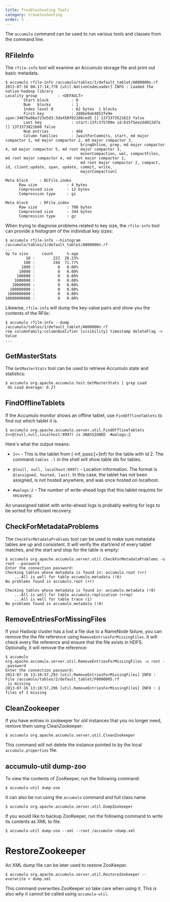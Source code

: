 ```yaml
---
title: Troubleshooting Tools
category: troubleshooting
order: 3
---
```


The `accumulo` command can be used to run various tools and classes from the command line.

## RFileInfo

The `rfile-info` tool will examine an Accumulo storage file and print out basic metadata.

```
$ accumulo rfile-info /accumulo/tables/1/default_tablet/A000000n.rf
2013-07-16 08:17:14,778 [util.NativeCodeLoader] INFO : Loaded the native-hadoop library
Locality group         : <DEFAULT>
        Start block          : 0
        Num   blocks         : 1
        Index level 0        : 62 bytes  1 blocks
        First key            : 288be9ab4052fe9e span:34078a86a723e5d3:3da450f02108ced5 [] 1373373521623 false
        Last key             : start:13fc375709e id:615f5ee2dd822d7a [] 1373373821660 false
        Num entries          : 466
        Column families      : [waitForCommits, start, md major compactor 1, md major compactor 2, md major compactor 3,
                                 bringOnline, prep, md major compactor 4, md major compactor 5, md root major compactor 3,
                                 minorCompaction, wal, compactFiles, md root major compactor 4, md root major compactor 1,
                                 md root major compactor 2, compact, id, client:update, span, update, commit, write,
                                 majorCompaction]

Meta block     : BCFile.index
      Raw size             : 4 bytes
      Compressed size      : 12 bytes
      Compression type     : gz

Meta block     : RFile.index
      Raw size             : 780 bytes
      Compressed size      : 344 bytes
      Compression type     : gz
```

When trying to diagnose problems related to key size, the `rfile-info` tool can provide a histogram of the individual key sizes:

    $ accumulo rfile-info --histogram /accumulo/tables/1/default_tablet/A000000n.rf
    ...
    Up to size      count      %-age
             10 :        222  28.23%
            100 :        244  71.77%
           1000 :          0   0.00%
          10000 :          0   0.00%
         100000 :          0   0.00%
        1000000 :          0   0.00%
       10000000 :          0   0.00%
      100000000 :          0   0.00%
     1000000000 :          0   0.00%
    10000000000 :          0   0.00%

Likewise, `rfile-info` will dump the key-value pairs and show you the contents of the RFile:

    $ accumulo rfile-info --dump /accumulo/tables/1/default_tablet/A000000n.rf
    row columnFamily:columnQualifier [visibility] timestamp deleteFlag -> Value
    ...

## GetMasterStats

The `GetMasterStats` tool can be used to retrieve Accumulo state and statistics:


    $ accumulo org.apache.accumulo.test.GetMasterStats | grep Load
     OS Load Average: 0.27

## FindOfflineTablets

If the Accumulo monitor shows an offline tablet, use `FindOfflineTablets` to find out which
tablet it is.

    $ accumulo org.apache.accumulo.server.util.FindOfflineTablets
    2<<@(null,null,localhost:9997) is UNASSIGNED  #walogs:2

Here's what the output means:

* `2<<` -
    This is the tablet from (-inf, pass:[+]inf) for the
    table with id 2.  The command `tables -l` in the shell will show table ids for
    tables.

* `@(null, null, localhost:9997)` -
    Location information.  The
    format is `@(assigned, hosted, last)`.  In this case, the
    tablet has not been assigned, is not hosted anywhere, and was once
    hosted on localhost.

* `#walogs:2` -
     The number of write-ahead logs that this tablet requires for recovery.

An unassigned tablet with write-ahead logs is probably waiting for
logs to be sorted for efficient recovery.

## CheckForMetadataProblems

The `CheckForMetadataProblems` tool can be used to make sure metadata
tables are up and consistent. It will verify the start/end of
every tablet matches, and the start and stop for the table is empty:

    $ accumulo org.apache.accumulo.server.util.CheckForMetadataProblems -u root --password
    Enter the connection password:
    Checking tables whose metadata is found in: accumulo.root (+r)
        ...All is well for table accumulo.metadata (!0)
    No problems found in accumulo.root (+r)

    Checking tables whose metadata is found in: accumulo.metadata (!0)
        ...All is well for table accumulo.replication (+rep)
        ...All is well for table trace (1)
    No problems found in accumulo.metadata (!0)

## RemoveEntriesForMissingFiles

If your Hadoop cluster has a lost a file due to a NameNode failure, you can remove the
the file reference using `RemoveEntriesForMissingFiles`. It will check every file reference
and ensure that the file exists in HDFS.  Optionally, it will remove the reference:

    $ accumulo org.apache.accumulo.server.util.RemoveEntriesForMissingFiles -u root --password
    Enter the connection password:
    2013-07-16 13:10:57,293 [util.RemoveEntriesForMissingFiles] INFO : File /accumulo/tables/2/default_tablet/F0000005.rf
     is missing
    2013-07-16 13:10:57,296 [util.RemoveEntriesForMissingFiles] INFO : 1 files of 3 missing

## CleanZookeeper

If you have entries in zookeeper for old instances that you no longer need, remove them using CleanZookeeper:

    $ accumulo org.apache.accumulo.server.util.CleanZookeeper

This command will not delete the instance pointed to by the local `accumulo.properties` file.

## accumulo-util dump-zoo

To view the contents of ZooKeeper, run the following command:

    $ accumulo-util dump-zoo

It can also be run using the `accumulo` command and full class name.

    $ accumulo org.apache.accumulo.server.util.DumpZookeeper

If you would like to backup ZooKeeper, run the following command to write its contents as XML to file.

    $ accumulo-util dump-zoo --xml --root /accumulo >dump.xml

# RestoreZookeeper

An XML dump file can be later used to restore ZooKeeper.

    $ accumulo org.apache.accumulo.server.util.RestoreZookeeper --overwrite < dump.xml

This command overwrites ZooKeeper so take care when using it. This is also why it cannot be called using `accumulo-util`.
